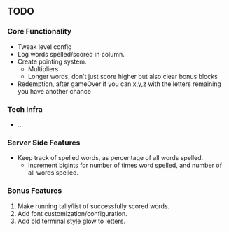 ## TODO

### Core Functionality
- Tweak level config
- Log words spelled/scored in column.
- Create pointing system.
  - Multipliers
  - Longer words, don't just score higher but also clear bonus blocks
- Redemption, after gameOver if you can x,y,z with the letters remaining you have another chance

### Tech Infra
- ...

### Server Side Features
- Keep track of spelled words, as percentage of all words spelled.
  - Increment bigints for number of times word spelled, and number of all words spelled.


### Bonus Features
1. Make running tally/list of successfully scored words.
2. Add font customization/configuration.
3. Add old terminal style glow to letters.